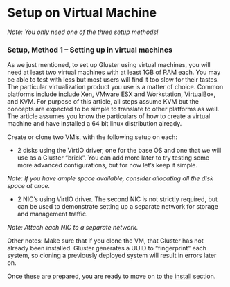 # Setup on Virtual Machine
*Note: You only need one of the three setup methods!*

### Setup, Method 1 – Setting up in virtual machines

As we just mentioned, to set up Gluster using virtual machines, you will
need at least two virtual machines with at least 1GB of RAM each. You
may be able to test with less but most users will find it too slow for
their tastes. The particular virtualization product you use is a matter
of choice. Common platforms include include Xen, VMware ESX and
Workstation, VirtualBox, and KVM. For purpose of this article, all steps
assume KVM but the concepts are expected to be simple to translate to
other platforms as well. The article assumes you know the particulars of
how to create a virtual machine and have installed a 64 bit linux
distribution already.

Create or clone two VM’s, with the following setup on each:

-   2 disks using the VirtIO driver, one for the base OS and one that we
    will use as a Gluster “brick”. You can add more later to try testing
    some more advanced configurations, but for now let’s keep it simple.

*Note: If you have ample space available, consider allocating all the
disk space at once.*

-   2 NIC’s using VirtIO driver. The second NIC is not strictly
    required, but can be used to demonstrate setting up a separate
    network for storage and management traffic.

*Note: Attach each NIC to a separate network.*

Other notes: Make sure that if you clone the VM, that Gluster has not
already been installed. Gluster generates a UUID to “fingerprint” each
system, so cloning a previously deployed system will result in errors
later on.

Once these are prepared, you are ready to move on to the
[install](./Install.md) section.
